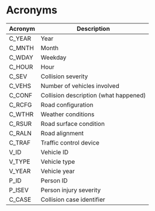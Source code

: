 # Acronyms
| **Acronym** | **Description**                               |
|-------------|-----------------------------------------------|
| C_YEAR      | Year                                          |
| C_MNTH      | Month                                         |
| C_WDAY      | Weekday                                       |
| C_HOUR      | Hour                                          |
| C_SEV       | Collision severity                            |
| C_VEHS      | Number of vehicles involved                   |
| C_CONF      | Collision description (what happened)         |
| C_RCFG      | Road configuration                            |
| C_WTHR      | Weather conditions                            |
| C_RSUR      | Road surface condition                        |
| C_RALN      | Road alignment                                |
| C_TRAF      | Traffic control device                        |
| V_ID        | Vehicle ID                                    |
| V_TYPE      | Vehicle type                                  |
| V_YEAR      | Vehicle year                                  |
| P_ID        | Person ID                                     |
| P_ISEV      | Person injury severity                        |
| C_CASE      | Collision case identifier                     |
